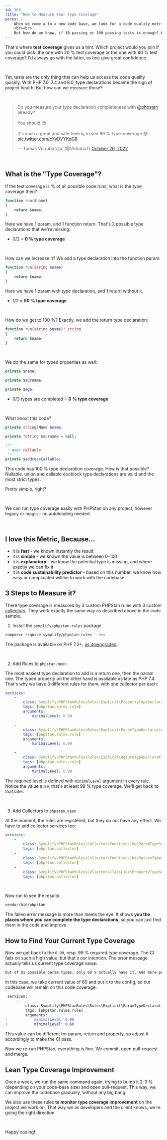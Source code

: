 ```yaml
---
id: 369
title: "How to Measure Your Type Coverage"
perex: |
    When we come a to a new code base, we look for a code quality metric that will tell us, how healthy the code-base is. We can have CI tools like PHPStan and PHPUnit. PHPStan reports missing types or method call on invalid types. PHPUnit reports failing tests.
    <br><br>
    But how do we know, if 10 passing or 100 passing tests is enough? What if there are over 10 000 cases we should test?
---
```


That's where **test coverage** gives us a hint. Which project would you join if you could pick: the one with 20 % test coverage or the one with 80 % test coverage? I'd always go with the latter, as test give great confidence.

<br>

Yet, tests are the only thing that can help us access the code quality quickly.
With PHP 7.0, 7.4 and 8.0, type declarations became the sign of project health. But how can we measure those?

<br>

<blockquote class="twitter-tweet"><p lang="en" dir="ltr">Do you measure your type declaration completeness with <a href="https://twitter.com/phpstan?ref_src=twsrc%5Etfw">@phpstan</a> already? <br><br>You should 😉<br><br>It&#39;s such a great and safe feeling to see 99 % type-coverage 😎 <a href="https://t.co/cYyDVYKqG8">pic.twitter.com/cYyDVYKqG8</a></p>&mdash; Tomas Votruba 🇺🇦 (@VotrubaT) <a href="https://twitter.com/VotrubaT/status/1585255758303825922?ref_src=twsrc%5Etfw">October 26, 2022</a></blockquote>


<script async src="https://platform.twitter.com/widgets.js" charset="utf-8"></script>

<br>

## What is the "Type Coverage"?

If the test coverage is % of all possible code runs, what is the type coverage then?

```php
function run($name)
{
    return $name;
}
```

Here we have 1 param, and 1 function return. That's 2 possible type declarations that we're missing:

* 0/2 = **0 % type coverage**

<br>

How can we increase it? We add a type declaration into the function param:

```php
function run(string $name)
{
    return $name;
}
```

Here we have 1 param with type declaration, and 1 return without it.

* 1/2 = **50 % type coverage**

<br>

How do we get to 100 %? Exactly, we add the return type declaration:

```php
function run(string $name): string
{
    return $name;
}
```

<br>

We do the same for typed properties as well:

```php
private $name;

private $surname;

private $age;
```

* 0/3 types are completed = **0 % type coverage**

<br>

What about this code?

```php
private string|Name $name;

private ?string $surname = null;

/**
 * @var callable
 */
private $addressCallable;
```

This code has 100 % type declaration coverage. How is that possible? Nullable, union and callable docblock type declarations are valid and the most strict types.

Pretty simple, right?

<br>

We can run type coverage easily with PHPStan on any project, however legacy or magic - no autoloading needed.

<br>

## I love this Metric, Because...

* it is **fast** - we known instantly the result
* it is **simple** - we known the value is between 0-100
* it is **explanatory** - we know the potential type is missing, and where exactly we can fix it
* it is **code sustainability predictor** - based on this number, we know how easy or complicated will be to work with the codebase

## 3 Steps to Measure it?

There type coverage is measured by 3 custom PHPStan rules with 3 custom [collectors](https://phpstan.org/developing-extensions/collectors). They work exactly the same way as described above in the code sample.

1. Install the `symplify/phpstan-rules` package

```bash
composer require symplify/phpstan-rules --dev
```

The package is available on PHP 7.2+, [as downgraded](/blog/how-to-develop-sole-package-in-php81-and-downgrade-to-php72/).

<br>

2. Add Rules to `phpstan.neon`

The most easiest type declaration to add is a return one, then the param one. The typed property on the other hand is available as late as PHP 7.4. That's why we have 3 different rules for them, with one collector per each:

```yaml
services:
    -
        class: Symplify\PHPStanRules\Rules\Explicit\PropertyTypeDeclarationSeaLevelRule
        tags: [phpstan.rules.rule]
        arguments:
            minimalLevel: 0.99

    -
        class: Symplify\PHPStanRules\Rules\Explicit\ParamTypeDeclarationSeaLevelRule
        tags: [phpstan.rules.rule]
        arguments:
            minimalLevel: 0.99

    -
        class: Symplify\PHPStanRules\Rules\Explicit\ReturnTypeDeclarationSeaLevelRule
        tags: [phpstan.rules.rule]
        arguments:
            minimalLevel: 0.99
```

The required level is defined with `minimalLevel` argument in every rule. Notice the value `0.99`, that's at least 99 % type coverage. We'll get back to that later.

<br>

3. Add Collectors to `phpstan.neon`

At the moment, the rules are registered, but they do not have any effect. We have to add collector services too:

```yaml
services:
    -
        class: Symplify\PHPStanRules\Collector\FunctionLike\ParamTypeSeaLevelCollector
        tags: [phpstan.collector]
    -
        class: Symplify\PHPStanRules\Collector\FunctionLike\ReturnTypeSeaLevelCollector
        tags: [phpstan.collector]
    -
        class: Symplify\PHPStanRules\Collector\ClassLike\PropertyTypeSeaLevelCollector
        tags: [phpstan.collector]
```

<br>

Now run to see the results:

```bash
vendor/bin/phpstan
```

The failed error message is more than meets the eye. It shows **you the places where you can complete the type declarations**, so you can just find them in the code and improve.

## How to Find Your Current Type Coverage

Now we get back to the `0.99`, resp. 99 % required type coverage. The CI fails on such a high value, but that's our intention. The error message actually tells us current type coverage value:

```bash
Out of 81 possible param types, only 60 % actually have it. Add more param types to get over 99 %
```

In this case, we take current value of 60 and put it to the config, so our codebase will remain on this code coverage:

```diff
 services:
     -
         class: Symplify\PHPStanRules\Rules\Explicit\ParamTypeDeclarationSeaLevelRule
         tags: [phpstan.rules.rule]
         arguments:
-            minimalLevel: 0.99
+            minimalLevel: 0.60
```

This value can be different for param, return and property, so adjust it accordingly to make the CI pass.

Now we re-run PHPStan, everything is fine. We commit, open pull-request and merge.

## Lean Type Coverage Improvement

Once a week, we run the same command again, trying to bump it 2-3 % (depending on your code-base size) and open pull-request. This way, we can improve the codebase gradually, without any big bang.

We also use these rules **to monitor type coverage improvement** on the project we work on. That way we as developers and the client knows, we're going the right direction.

<br>

Happy coding!
